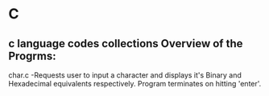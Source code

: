 # C
c language codes collections
Overview of the Progrms:
-----------------------------------------------------------------------------------------------------------------------------------------------------------------------------------
char.c  -Requests user to input a character and displays it's Binary and Hexadecimal equivalents respectively. Program terminates on hitting 'enter'.
